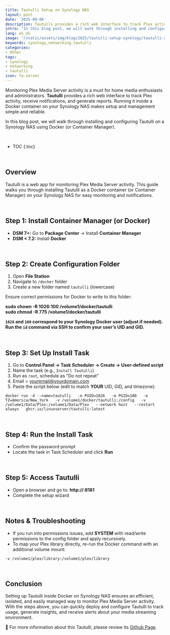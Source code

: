 ```yaml
---
title: Tautulli Setup on Synology NAS
layout: post
date: '2025-09-06'
description: Tautulli provides a rich web interface to track Plex activity, receive notifications, and generate reports. 
intro: "In this blog post, we will walk through installing and configuring Tautulli on a Synology NAS using Docker (or Container Manager)." 
lang: en_US
image: "/static/assets/img/blog/2025/tautulli-setup-synology/tautulli-setup-synology.jpg"
keywords: synology,networking,tautulli
categories:
- Other
tags:
- synology
- networking
- tautulli
icon: fa-server
---
```


Monitoring Plex Media Server activity is a must for home media enthusiasts and administrators. **Tautulli** provides a rich web interface to track Plex activity, receive notifications, and generate reports. Running it inside a Docker container on your Synology NAS makes setup and management simple and reliable.

In this blog post, we will walk through installing and configuring Tautulli on a Synology NAS using Docker (or Container Manager).

<br>

* TOC 
{:toc}

<br>

## Overview

Tautulli is a web app for monitoring Plex Media Server activity. This guide walks you through installing Tautulli as a Docker container (or Container Manager) on your Synology NAS for easy monitoring and notifications.

<br>

## Step 1: Install Container Manager (or Docker)

* **DSM 7+:** Go to **Package Center** → Install **Container Manager**  
* **DSM < 7.2:** Install **Docker**  

<br>

## Step 2: Create Configuration Folder

1. Open **File Station**  
2. Navigate to `/docker` folder  
3. Create a new folder named `tautulli` (lowercase)  

Ensure correct permissions for Docker to write to this folder:  

**sudo chown -R 1026:100 /volume1/docker/tautulli**  
**sudo chmod -R 775 /volume1/docker/tautulli**  

**`1026` and `100` correspond to your Synology Docker user (adjust if needed). Run the `id` command via SSH to confirm your user’s UID and GID.**  

<br>

## Step 3: Set Up Install Task

1. Go to **Control Panel → Task Scheduler → Create → User-defined script**  
2. Name the task (e.g., `Install Tautulli`)  
3. Run as `root`, schedule as "Do not repeat"  
4. Email = youremail@yourdomain.com  
5. Paste the script below (edit to match **YOUR** UID, GID, and timezone):  

```
docker run -d --name=tautulli   -e PUID=1026   -e PGID=100   -e TZ=America/New_York   -v /volume1/docker/tautulli:/config   -v /volume1/Data/Plex:/volume1/Data/Plex   --network host   --restart always   ghcr.io/linuxserver/tautulli:latest
```

<br>

## Step 4: Run the Install Task

* Confirm the password prompt  
* Locate the task in Task Scheduler and click **Run**  

<br>

## Step 5: Access Tautulli

* Open a browser and go to: **http://<synology-ip>:8181**  
* Complete the setup wizard  

<br>

## Notes & Troubleshooting

* If you run into permissions issues, add **SYSTEM** with read/write permissions to the config folder and apply recursively.  
* To map your Plex library directly, re-run the Docker command with an additional volume mount:  

```
-v /volume1/plex/library:/volume1/plex/library
```

<br>

## Conclusion

Setting up Tautulli inside Docker on Synology NAS ensures an efficient, isolated, and easily managed way to monitor Plex Media Server activity. With the steps above, you can quickly deploy and configure Tautulli to track usage, generate insights, and receive alerts about your media streaming environment.


📝 For more information about this Tautulli, please review its [Github Page](https://github.com/Tautulli/Tautulli/wiki/Installation).